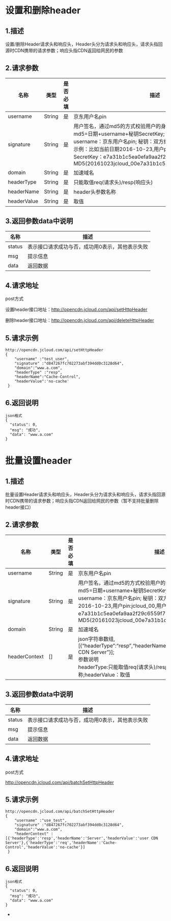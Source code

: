 # **设置和删除header**

## **1.描述**

设置/删除Header请求头和响应头，Header头分为请求头和响应头，请求头指回源时CDN携带的请求参数；响应头指CDN返回给网民的参数

## **2.请求参数**

| **名称**   | **类型** | **是否必填** | **描述**                                                     |
| ---------- | -------- | ------------ | ------------------------------------------------------------ |
| username   | String   | 是           | 京东用户名pin                                                |
| signature  | String   | 是           | 用户签名，通过md5的方式校验用户的身份信息，保障信息安全。</br>md5=日期+username+秘钥SecretKey; 日期：格式为 yyyymmdd; username：京东用户名pin; 秘钥：双方约定; </br>示例：比如当前日期2016-10-23,用户pin:jcloud_00,用户秘钥SecretKey：e7a31b1c5ea0efa9aa2f29c6559f7d61,那签名为MD5(20161023jcloud_00e7a31b1c5ea0efa9aa2f29c6559f7d61) |
| domain     | String   | 是           | 加速域名|
| headerType | String   | 是           | 只能取值req(请求头)/resp(响应头)|
| headerName | String   | 是           | header头参数名称 |
| headerValue| String   | 是           | 取值 |

## **3.返回参数data中说明**

| **名称**   | **描述** | 
| ---------- | -------- |
| status  | 表示接口请求成功与否，成功用0表示，其他表示失败  | 
| msg  | 提示信息 | 
| data | 返回数据| 

## **4.请求地址**
post方式

设置header接口地址：http://opencdn.jcloud.com/api/setHttpHeader

删除header接口地址：http://opencdn.jcloud.com/api/deleteHttpHeader

## **5.请求示例**

```
http://opencdn.jcloud.com/api/setHttpHeader
{
    "username" :"test_user",
    "signature" :"d847267fc702273abf394dd0c3128d64",
    "domain":"www.a.com",
    "headerType" :"resp",
    "headerName":"Cache-Control",
    "headerValue":'no-cache'
 }
```

## **6.返回说明**

```
json格式
{
  "status": 0,
  "msg": "成功",
  "data": "www.a.com"
}
```

# **批量设置header**

## **1.描述**

批量设置Header请求头和响应头，Header头分为请求头和响应头，请求头指回源时CDN携带的请求参数；响应头指CDN返回给网民的参数（暂不支持批量删除header接口）

## **2.请求参数**

| **名称**   | **类型** | **是否必填** | **描述**                                                     |
| ---------- | -------- | ------------ | ------------------------------------------------------------ |
| username   | String   | 是           | 京东用户名pin                                                |
| signature  | String   | 是           | 用户签名，通过md5的方式校验用户的身份信息，保障信息安全。  md5=日期+username+秘钥SecretKey; 日期：格式为 yyyymmdd; username：京东用户名pin; 秘钥：双方约定; 示例：比如当前日期2016-10-23,用户pin:jcloud_00,用户秘钥SecretKey：e7a31b1c5ea0efa9aa2f29c6559f7d61,那签名为MD5(20161023jcloud_00e7a31b1c5ea0efa9aa2f29c6559f7d61) |
| domain     | String   | 是           | 加速域名|
| headerContext | [] | 是   |json字符串数组,[{“headerType”:“resp”,“headerName”:“Server”,“headerValue”:“user CDN Server”}];</br>参数说明</br>headerType:只能取值req(请求头)/resp(响应头);headerName:参数名称;headerValue：取值|

## **3.返回参数data中说明**

| **名称**   | **描述** | 
| ---------- | -------- |
| status  | 表示接口请求成功与否，成功用0表示，其他表示失败  | 
| msg  | 提示信息 | 
| data | 返回数据| 

## **4.请求地址**
post方式

http://opencdn.jcloud.com/api/batchSetHttpHeader

## **5.请求示例**

```
http://opencdn.jcloud.com/api/batchSetHttpHeader
{
    "username" :"use_test",
    "signature" :"d847267fc702273abf394dd0c3128d64",
    "domain":"www.a.com",
    "headerContext" :[{'headerType':'resp','headerName':'Server','headerValue':'user CDN Server'},{'headerType':'req','headerName':'Cache-Control','headerValue':'no-cache'}]
 }
```

## **6.返回说明**

```
json格式
{
  "status": 0,
  "msg": "成功",
  "data": "www.a.com"
}
```
-
